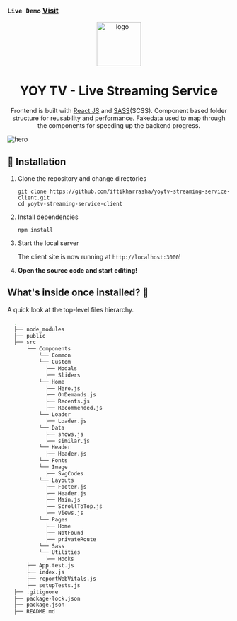 ### `Live Demo` [Visit](https://siteprogress.netlify.app/)

<p align="center">
  <a href="https://siteprogress.netlify.app/">
    <img alt="logo" src="https://i.ibb.co/1KmhBYr/YOY-green.png" width="100" />
  </a>
</p>

<h1 align="center">
  YOY TV - Live Streaming Service
</h1>

<p align="center">
  Frontend is built with <a href="https://reactjs.org/" target="_blank">React JS</a> and <a href="https://sass-lang.com/" target="_blank">SASS</a>(SCSS). Component based folder structure for reusability and performance. Fakedata used to map through the components for speeding up the backend progress. 
</p>

![hero](https://i.ibb.co/Pj5Z5yZ/gig-preview.png)

## 🚀 Installation

1.  Clone the repository and change directories

    ```shell
    git clone https://github.com/iftikharrasha/yoytv-streaming-service-client.git
    cd yoytv-streaming-service-client
    ```

2. Install dependencies

    ```shell
    npm install
    ```

3. Start the local server

    The client site is now running at `http://localhost:3000`!
    

4.  **Open the source code and start editing!**


## What's inside once installed? 🧐

A quick look at the top-level files hierarchy.

```sh
  .
  ├── node_modules
  ├── public 
  ├── src
      └── Components
          └── Common
          └── Custom
            ├── Modals
            ├── Sliders
          └── Home
            ├── Hero.js
            ├── OnDemands.js
            ├── Recents.js
            ├── Recommended.js
          └── Loader
            ├── Loader.js
          └── Data
            ├── shows.js
            ├── similar.js
          └── Header
            ├── Header.js
          └── Fonts
          └── Image
            ├── SvgCodes
          └── Layouts
            ├── Footer.js
            ├── Header.js
            ├── Main.js
            ├── ScrollToTop.js
            ├── Views.js
          └── Pages
            ├── Home
            ├── NotFound
            ├── privateRoute
          └── Sass
          └── Utilities
            ├── Hooks
      ├── App.test.js
      ├── index.js
      ├── reportWebVitals.js
      ├── setupTests.js
  ├── .gitignore
  ├── package-lock.json
  ├── package.json
  ├── README.md
 ```


